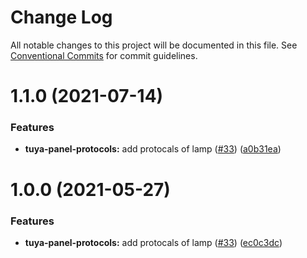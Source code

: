 # Change Log

All notable changes to this project will be documented in this file.
See [Conventional Commits](https://conventionalcommits.org) for commit guidelines.

# 1.1.0 (2021-07-14)


### Features

* **tuya-panel-protocols:** add protocals of lamp ([#33](https://github.com/tuya/tuya-panel-sdk/issues/33)) ([a0b31ea](https://github.com/tuya/tuya-panel-sdk/commit/a0b31ea01b76a1742ff1ee84db8724b4f548afc7))





# 1.0.0 (2021-05-27)


### Features

* **tuya-panel-protocols:** add protocals of lamp ([#33](https://github.com/tuya/tuya-panel-sdk/issues/33)) ([ec0c3dc](https://github.com/tuya/tuya-panel-sdk/commit/ec0c3dc64d0d8680072086142aec95886b9e10ec))
